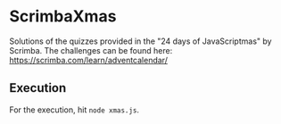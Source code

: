 # ScrimbaXmas
Solutions of the quizzes provided in the "24 days of JavaScriptmas" by Scrimba.
The challenges can be found here: https://scrimba.com/learn/adventcalendar/

## Execution
For the execution, hit `node xmas.js`.
